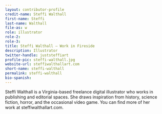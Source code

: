 ```yaml
---
layout: contributor-profile
credit-name: Steffi Walthall
first-name: Steffi
last-name: Walthall
file-as: w
role: illustrator
role-2:
role-3:
title: Steffi Walthall — Work in Fireside
description: Illustrator
twitter-handle: juststeffiart
profile-pic: steffi-walthall.jpg
website-url: steffiwalthallart.com
short-name: steffi-walthall
permalink: steffi-walthall
bio-spanish:
---
```

Steffi Walthall is a Virginia-based freelance digital illustrator who works in publishing and editorial spaces. She draws inspiration from history, science fiction, horror, and the occasional video game. You can find more of her work at steffiwalthallart.com.
